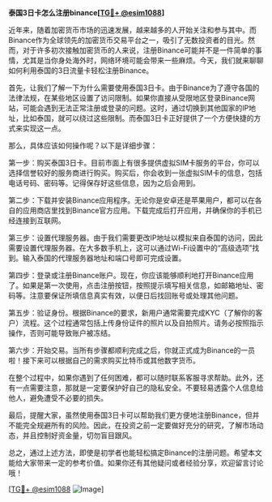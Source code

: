 **泰国3日卡怎么注册binance[[TG💪+ @esim1088](https://t.me/s/esim1088)]**

近年来，随着加密货币市场的迅速发展，越来越多的人开始关注和参与其中。而Binance作为全球领先的加密货币交易平台之一，吸引了无数投资者的目光。然而，对于许多初次接触加密货币的人来说，注册Binance可能并不是一件简单的事情，尤其是当你身处海外时，网络环境可能会带来一些麻烦。今天，我们就来聊聊如何利用泰国的3日流量卡轻松注册Binance。

首先，让我们了解一下为什么需要使用泰国3日卡。由于Binance为了遵守各国的法律法规，在某些地区设置了访问限制。如果你直接从受限地区登录Binance网站，可能会遇到无法正常注册或登录的问题。这时，通过切换到其他国家的IP地址，比如泰国，就可以绕过这些限制。而泰国3日卡正好提供了一个方便快捷的方式来实现这一点。

那么，具体应该如何操作呢？以下是详细步骤：

第一步：购买泰国3日卡。目前市面上有很多提供虚拟SIM卡服务的平台，你可以选择信誉较好的服务商进行购买。购买后，你会收到一张虚拟SIM卡的信息，包括电话号码、密码等。记得保存好这些信息，因为之后会用到。

第二步：下载并安装Binance应用程序。无论你是安卓还是苹果用户，都可以在各自的应用商店里找到Binance官方应用。下载完成后打开应用，并确保你的手机已经连接到互联网。

第三步：设置代理服务器。由于我们需要更改IP地址以模拟来自泰国的访问，因此需要设置代理服务器。在大多数手机上，这可以通过Wi-Fi设置中的“高级选项”找到。输入泰国的代理服务器地址和端口号即可完成设置。

第四步：登录或注册Binance账户。现在，你应该能够顺利地打开Binance应用了。如果是第一次使用，点击注册按钮，按照提示填写相关信息，如邮箱地址、密码等。注意要保证所填信息真实有效，以便日后找回账号或处理其他问题。

第五步：验证身份。根据Binance的要求，新用户通常需要完成KYC（了解你的客户）流程。这个过程通常包括上传身份证件的照片以及自拍照片。请务必按照指示操作，否则可能导致账户被冻结。

第六步：开始交易。当所有步骤都顺利完成之后，你就正式成为Binance的一员啦！接下来可以根据自己的需求购买比特币或其他数字货币。

在整个过程中，如果你遇到了任何困难，都可以随时联系客服寻求帮助。此外，还有一点需要注意，那就是一定要保护好自己的隐私安全。不要轻易透露个人信息给他人，避免遭受不必要的损失。

最后，提醒大家，虽然使用泰国3日卡可以帮助我们更方便地注册Binance，但并不能完全规避所有的风险。因此，在投资之前一定要做好充分的研究，了解市场动态，并且控制好资金量，切勿盲目跟风。

总之，通过上述方法，即使是初学者也能轻松搞定Binance的注册问题。希望本文能给大家带来一定的参考价值。如果你还有其他疑问或者经验分享，欢迎留言讨论哦！

[[TG💪+ @esim1088](https://t.me/s/esim1088) ![Image](https://i.postimg.cc/4NQfJmqS/Snipaste-2025-05-13-00-14-12.png)]
